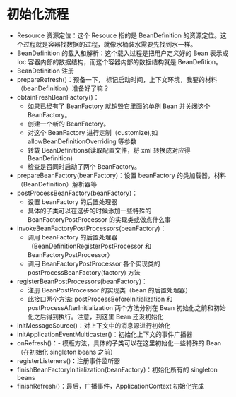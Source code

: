 # 初始化流程

- Resource 资源定位：这个 Resouce 指的是 BeanDefinition 的资源定位。这个过程就是容器找数据的过程，就像水桶装水需要先找到水一样。
- BeanDefinition 的载入和解析：这个载入过程是把用户定义好的 Bean 表示成 Ioc 容器内部的数据结构，而这个容器内部的数据结构就是 BeanDefition。
- BeanDefinition 注册
- prepareRefresh()：预备一下， 标记启动时间，上下文环境，我要的材料（beanDefinition）准备好了嘛？
- obtainFreshBeanFactory()：
  - 如果已经有了 BeanFactory 就销毁它里面的单例 Bean 并关闭这个 BeanFactory。
  - 创建一个新的 BeanFactory。
  - 对这个 BeanFactory 进行定制（customize),如 allowBeanDefinitionOverriding 等参数
  - 转载 BeanDefinitions(读取配置文件，将 xml 转换成对应得 BeanDefinition)
  - 检查是否同时启动了两个 BeanFactory。
- prepareBeanFactory(beanFactory)：设置 beanFactory 的类加载器，材料（BeanDefinition）解析器等
- postProcessBeanFactory(beanFactory)：
  - 设置 beanFactory 的后置处理器
  - 具体的子类可以在这步的时候添加一些特殊的 BeanFactoryPostProcessor 的实现类或做点什么事
- invokeBeanFactoryPostProcessors(beanFactory)：
  - 调用 beanFactory 的后置处理器（BeanDefinitionRegisterPostProcessor 和 BeanFactoryPostProcessor）
  - 调用 BeanFactoryPostProcessor 各个实现类的 postProcessBeanFactory(factory) 方法
- registerBeanPostProcessors(beanFactory)：
  - 注册 BeanPostProcessor 的实现类（bean 的后置处理器）
  - 此接口两个方法: postProcessBeforeInitialization 和 postProcessAfterInitialization 两个方法分别在 Bean 初始化之前和初始化之后得到执行。注意，到这里 Bean 还没初始化
- initMessageSource()：对上下文中的消息源进行初始化
- initApplicationEventMulticaster()：初始化上下文的事件广播器
- onRefresh()：- 模版方法，具体的子类可以在这里初始化一些特殊的 Bean（在初始化 singleton beans 之前）
- registerListeners()：注册事件监听器
- finishBeanFactoryInitialization(beanFactory)：初始化所有的 singleton beans
- finishRefresh()：最后，广播事件，ApplicationContext 初始化完成
